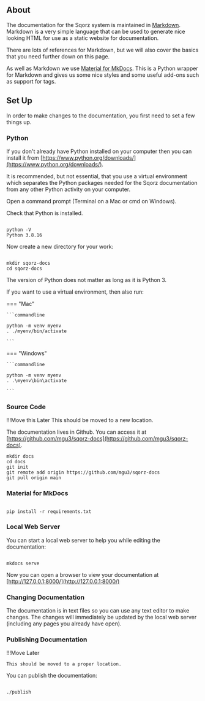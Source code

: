 ## About

The documentation for the Sqorz system is maintained in [Markdown](https://en.wikipedia.org/wiki/Markdown). Markdown is a very simple language
that can be used to generate nice looking HTML for use as a static website for documentation.

There are lots of references for Markdown, but we will also cover the basics that you need further down on
this page.

As well as Markdown we use [Material for MkDocs](https://squidfunk.github.io/mkdocs-material/). This 
is a Python wrapper for Markdown and gives us
some nice styles and some useful add-ons such as support for tags.

## Set Up

In order to make changes to the documentation, you first need to set a few things up.

### Python

If you don't already have Python installed on your computer then you can install it 
from [https://www.python.org/downloads/](https://www.python.org/downloads/).

It is recommended, but not essential, that you use a virtual environment which separates the Python packages
needed for the Sqorz documentation from any other Python activity on your computer.

Open a command prompt (Terminal on a Mac or cmd on Windows).

Check that Python is installed.

```commandline

python -V
Python 3.8.16

```

Now create a new directory for your work:

```commandline

mkdir sqorz-docs
cd sqorz-docs

```

The version of Python does not matter as long as it is Python 3.

If you want to use a virtual environment, then also run:

=== "Mac"

    ```commandline
    
    python -m venv myenv
    . ./myenv/bin/activate
    
    ```

=== "Windows"

    ```commandline
    
    python -m venv myenv
    . .\myenv\bin\activate
    
    ```

### Source Code

!!!Move this Later
    This should be moved to a new location.

The documentation lives in Github. You can access it 
at [https://github.com/mgu3/sqorz-docs](https://github.com/mgu3/sqorz-docs).

```commandline
mkdir docs
cd docs
git init
git remote add origin https://github.com/mgu3/sqorz-docs
git pull origin main

```

### Material for MkDocs

```commandline

pip install -r requirements.txt

```

### Local Web Server

You can start a local web server to help you while editing the documentation:

```commandline

mkdocs serve

```

Now you can open a browser to view your documentation at [http://127.0.0.1:8000/](http://127.0.0.1:8000/)

### Changing Documentation

The documentation is in text files so you can use any text editor to make changes. The changes will immediately
be updated by the local web server (including any pages you already have open).

### Publishing Documentation

!!!Move Later

    This should be moved to a proper location.

You can publish the documentation:

```commandline

./publish

```